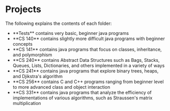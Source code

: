 # Projects

The following explains the contents of each folder:

<ul>

<li>**Tests**  contains very basic, beginner java programs</li>
<li>**CS 140** contains slightly more difficult java programs with beginner concepts</li>
<li>**CS 141** contains java programs that focus on classes, inheritance, and polymorphism</li>
<li>**CS 240** contains Abstract Data Structures such as Bags, Stacks, Queues, Lists, Dictionaries, and others implemented in a variety of ways</li>
<li>**CS 241** contains java programs that explore binary trees, heaps, and Djikstra's algorithm</li>
<li>**CS 256** contains C and C++ programs ranging from beginner level to more advanced class and object interaction</li>
<li>**CS 331** contains java programs that analyze the efficiency of implementations of various algorithms, such as Straussen's matrix multiplication</li>

<ul>
